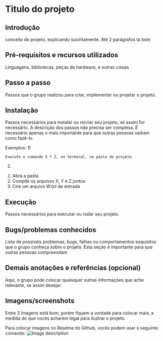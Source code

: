 # Titulo do projeto

## Introdução
  conceito do projeto, explicando sucintamente. Até 2 parágrafos ta bom
  
## Pré-requisitos e recursos utilizados
  Linguagens, bibliotecas, peças de hardware, e outras coisas
  
## Passo a passo
Passos que o grupo realizou para criar, implementar ou projetar o projeto.

## Instalação
Passos necessários para instalar ou recriar seu projeto, se assim for necessário. A descrição dos passos não precisa ser complexa. É necessário apenas o mais importante para que outras pessoas saibam como fazê-lo.

Exemplos:
1)
```
Execute o comando X Y Z, no terminal, na pasta do projeto
```
2)
  1. Abra a pasta 
  2. Compile os arquivos X, Y e Z juntos
  3. Crie um arquivo W.txt de entrada

## Execução
Passos necessários para executar ou rodar seu projeto.

## Bugs/problemas conhecidos
Lista de possíveis problemas, bugs, falhas ou comportamentos esquisitos que o grupo conheça sobre o projeto. Esta seção é importante para que outras pessoas compreendam 

## Demais anotações e referências (opcional)
Aqui, o grupo pode colocar quaisquer outras informações que ache relevante, se assim desejar.

## Imagens/screenshots
Entre 3 imagens está bom, porém fiquem a vontade para colocar mais, a medida do que vocês acharem legal para ilustrar o projeto.

Para colocar imagens no Readme do Github, vocês podem usar o seguinte comando:
![Image description]()
